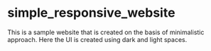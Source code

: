 # simple_responsive_website
This is a sample website that is created on the basis of minimalistic approach. Here the UI is created using dark and light spaces.  
